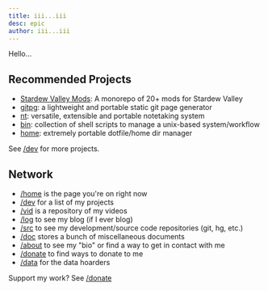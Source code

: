 ```yaml
---
title: iii...iii
desc: epic
author: iii...iii
---
```


Hello...

Recommended Projects
--------------------
* [Stardew Valley Mods](./dev/stardew-valley-mods.html): A monorepo of
  20+ mods for Stardew Valley
* [gitpg](./dev/gitpg.html): a lightweight and portable static git page
  generator
* [nt](./dev/nt.html): versatile, extensible and portable notetaking
  system
* [bin](./dev/bin.html): collection of shell scripts to manage a
  unix-based system/workflow
* [home](./dev/home.html): extremely portable dotfile/home dir manager

See [/dev](./dev/index.md) for more projects.

Network
-------
* [/home](./home/index.md) is the page you're on right now
* [/dev](./dev/index.md) for a list of my projects
* [/vid](./vid/index.md) is a repository of my videos
* [/log](./log/index.md) to see my blog (if I ever blog)
* [/src](./src/index.md) to see my development/source code repositories
  (git, hg, etc.)
* [/doc](./doc/index.md) stores a bunch of miscellaneous documents
* [/about](./about/index.md) to see my "bio" or find a way to get in
  contact with me
* [/donate](./donate/index.md) to find ways to donate to me
* [/data](./data/index.md) for the data hoarders

Support my work? See [/donate](./donate/index.md)
